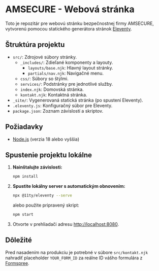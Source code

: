 # AMSECURE - Webová stránka

Toto je repozitár pre webovú stránku bezpečnostnej firmy AMSECURE, vytvorenú pomocou statického generátora stránok [Eleventy](https://www.11ty.dev/).

## Štruktúra projektu

- `src/`: Zdrojové súbory stránky.
  - `_includes/`: Zdieľané komponenty a layouty.
    - `layouts/base.njk`: Hlavný layout stránky.
    - `partials/nav.njk`: Navigačné menu.
  - `css/`: Súbory so štýlmi.
  - `services/`: Podstránky pre jednotlivé služby.
  - `index.njk`: Domovská stránka.
  - `kontakt.njk`: Kontaktná stránka.
- `_site/`: Vygenerovaná statická stránka (po spustení Eleventy).
- `.eleventy.js`: Konfiguračný súbor pre Eleventy.
- `package.json`: Zoznam závislostí a skriptov.

## Požiadavky

- [Node.js](https://nodejs.org/) (verzia 18 alebo vyššia)

## Spustenie projektu lokálne

1.  **Nainštalujte závislosti:**
    ```bash
    npm install
    ```

2.  **Spustite lokálny server s automatickým obnovením:**
    ```bash
    npx @11ty/eleventy --serve
    ```
    alebo použite pripravený skript:
    ```bash
    npm start
    ```

3.  Otvorte v prehliadači adresu [http://localhost:8080](http://localhost:8080).

## Dôležité

Pred nasadením na produkciu je potrebné v súbore `src/kontakt.njk` nahradiť placeholder `YOUR_FORM_ID` za reálne ID vášho formulára z [Formspree](https://formspree.io/).
